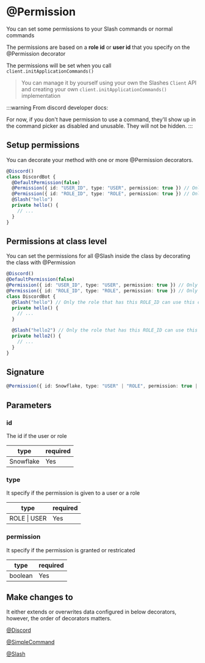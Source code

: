 # @Permission

You can set some permissions to your Slash commands or normal commands

The permissions are based on a **role id** or **user id** that you specify on the @Permission decorator

The permissions will be set when you call `client.initApplicationCommands()`

> You can manage it by yourself using your own the Slashes `Client` API and creating your own `client.initApplicationCommands()` implementation

:::warning
From discord developer docs:

For now, if you don't have permission to use a command, they'll show up in the command picker as disabled and unusable. They will not be hidden.
:::

## Setup permissions

You can decorate your method with one or more @Permission decorators.

```ts
@Discord()
class DiscordBot {
  @DefaultPermission(false)
  @Permission({ id: "USER_ID", type: "USER", permission: true }) // Only the role that has this USER_ID can use this command
  @Permission({ id: "ROLE_ID", type: "ROLE", permission: true }) // Only the role that has this ROLE_ID can use this command
  @Slash("hello")
  private hello() {
    // ...
  }
}
```

## Permissions at class level

You can set the permissions for all @Slash inside the class by decorating the class with @Permission

```ts
@Discord()
@DefaultPermission(false)
@Permission({ id: "USER_ID", type: "USER", permission: true }) // Only the role that has this USER_ID can use this command
@Permission({ id: "ROLE_ID", type: "ROLE", permission: true }) // Only the role that has this ROLE_ID can use this command
class DiscordBot {
  @Slash("hello") // Only the role that has this ROLE_ID can use this command
  private hello() {
    // ...
  }

  @Slash("hello2") // Only the role that has this ROLE_ID can use this command
  private hello2() {
    // ...
  }
}
```

## Signature

```ts
@Permission({ id: Snowflake, type: "USER" | "ROLE", permission: true | false }[])
```

## Parameters

### id

The id if the user or role

| type      | required |
| --------- | -------- |
| Snowflake | Yes      |

### type

It specify if the permission is given to a user or a role

| type         | required |
| ------------ | -------- |
| ROLE \| USER | Yes      |

### permission

It specify if the permission is granted or restricated

| type    | required |
| ------- | -------- |
| boolean | Yes      |

## Make changes to

It either extends or overwrites data configured in below decorators, however, the order of decorators matters.

[@Discord](/docs/decorators/general/discord)

[@SimpleCommand](/docs/decorators/commands/simplecommand)

[@Slash](/docs/decorators/commands/slash)
